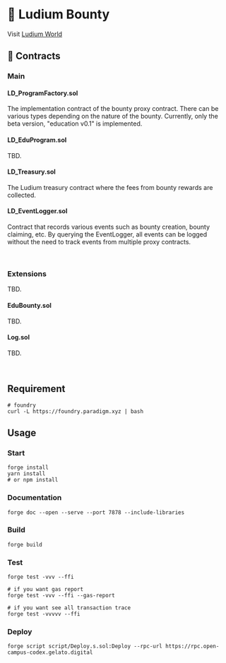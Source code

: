 # 🤑 Ludium Bounty

Visit [Ludium World](https://ludium.world/)

## 📄 Contracts

### Main

#### LD_ProgramFactory.sol

The implementation contract of the bounty proxy contract.
There can be various types depending on the nature of the bounty.
Currently, only the beta version, "education v0.1" is implemented.

#### LD_EduProgram.sol

TBD.

#### LD_Treasury.sol

The Ludium treasury contract where the fees from bounty rewards are collected.

#### LD_EventLogger.sol

Contract that records various events such as bounty creation, bounty claiming, etc.
By querying the EventLogger, all events can be logged without the need to track events from multiple proxy contracts.

<br>

### Extensions

TBD.

#### EduBounty.sol

TBD.

#### Log.sol

TBD.

<br>

## Requirement

```
# foundry
curl -L https://foundry.paradigm.xyz | bash
```

## Usage

### Start

```shell
forge install
yarn install
# or npm install
```

### Documentation

```shell
forge doc --open --serve --port 7878 --include-libraries
```

### Build

```shell
forge build
```

### Test

```shell
forge test -vvv --ffi

# if you want gas report
forge test -vvv --ffi --gas-report

# if you want see all transaction trace
forge test -vvvvv --ffi
```

### Deploy

```shell
forge script script/Deploy.s.sol:Deploy --rpc-url https://rpc.open-campus-codex.gelato.digital
```
